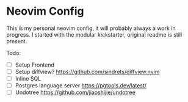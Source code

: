 # Neovim Config

This is my personal neovim config, it will probably always a work in progress.
I started with the modular kickstarter, original readme is still present.

Todo:

- [ ] Setup Frontend
- [ ] Setup diffview? https://github.com/sindrets/diffview.nvim
- [ ] Inline SQL
- [ ] Postgres language server https://pgtools.dev/latest/
- [ ] Undotree https://github.com/jiaoshijie/undotree
